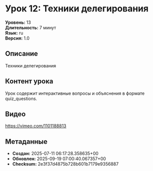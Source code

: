 # Урок 12: Техники делегирования

**Уровень:** 13  
**Длительность:** 7 минут  
**Язык:** ru  
**Версия:** 1.0  

## Описание
Техники делегирования

## Контент урока
Урок содержит интерактивные вопросы и объяснения в формате quiz_questions.

## Видео
https://vimeo.com/1101188813

## Метаданные
- **Создан:** 2025-07-11 06:17:28.358635+00
- **Обновлен:** 2025-09-19 07:00:40.067357+00
- **Checksum:** 2e3f37d4875b728b601b7179e9356887
